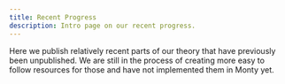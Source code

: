 ```yaml
---
title: Recent Progress
description: Intro page on our recent progress.
---
```


Here we publish relatively recent parts of our theory that have previously been unpublished. We are still in the process of creating more easy to follow resources for those and have not implemented them in Monty yet.